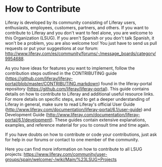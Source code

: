 How to Contribute
=================

Liferay is developed by its community consisting of Liferay users, enthusiasts, employees, customers, partners, and others. If you want to contribute to Liferay and you don't want to feel alone, you are welcome to this Organization (LSUG). If you aren't Spanish or you don't talk Spanish, it won't be a problem, you are also welcome too! You just have to send us pull requests or put your suggestions at our forum: http://www.liferay.com/es/community/forums/-/message_boards/category/9954688.

As you have ideas for features you want to implement, follow the contribution steps outlined in the CONTRIBUTING guide (https://github.com/liferay/liferay-portal/blob/master/CONTRIBUTING.markdown) found in the liferay-portal repository (https://github.com/liferay/liferay-portal). This guide contains details on how to contribute to Liferay and additional useful resource links. For more details on specific steps, and to get a deeper understanding of Liferay in general, make sure to read Liferay's official User Guide (http://www.liferay.com/documentation/liferay-portal/6.1/user-guide) and Development Guide (http://www.liferay.com/documentation/liferay-portal/6.1/development). These guides contain extensive explanations, examples, and reference material for you to consult time and time again.

If you have doubts on how to contribute or code your contributions, just ask for help in our forums or contact to one member of the community.

Here you can find more information on how to contribute to all LSUG projects: https://www.liferay.com/community/user-groups/spain/welcome/-/wiki/Main/%23LSUG+Projects
